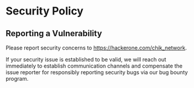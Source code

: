 # Security Policy

## Reporting a Vulnerability

Please report security concerns to https://hackerone.com/chik_network.

If your security issue is established to be valid, we will reach out immediately to establish
communication channels and compensate the issue reporter for responsibly reporting security bugs via
our bug bounty program.
